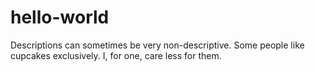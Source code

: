 # hello-world
Descriptions can sometimes be very non-descriptive.
Some people like cupcakes exclusively. I, for one, care less for them.

